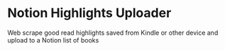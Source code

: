 # Notion Highlights Uploader
Web scrape good read highlights saved from Kindle or other device and upload to a Notion list of books